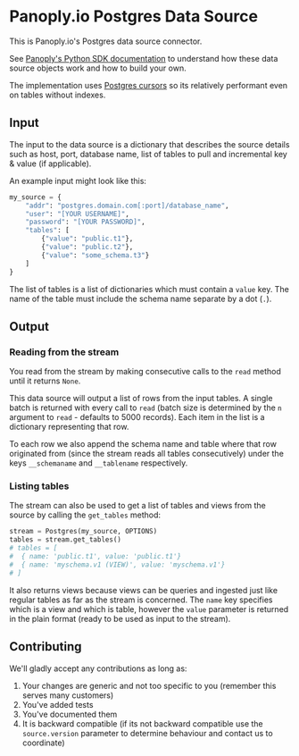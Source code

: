 # Panoply.io Postgres Data Source

This is Panoply.io's Postgres data source connector.

See [Panoply's Python SDK documentation](https://github.com/panoplyio/panoply-python-sdk) to understand how these data source objects work and how to build your own.

The implementation uses [Postgres cursors](https://www.postgresql.org/docs/9.2/static/plpgsql-cursors.html) so its relatively performant even on tables without indexes.

## Input
The input to the data source is a dictionary that describes the source details such as host, port, database name, list of tables to pull and incremental key & value (if applicable).

An example input might look like this:
```python
my_source = {
    "addr": "postgres.domain.com[:port]/database_name",
    "user": "[YOUR USERNAME]",
    "password": "[YOUR PASSWORD]",
    "tables": [
        {"value": "public.t1"},
        {"value": "public.t2"},
        {"value": "some_schema.t3"}
    ]
}
```

The list of tables is a list of dictionaries which must contain a `value` key.
The name of the table must include the schema name separate by a dot (`.`).

## Output
### Reading from the stream
You read from the stream by making consecutive calls to the `read` method until it returns `None`.

This data source will output a list of rows from the input tables. A single batch is returned with every call to `read` (batch size is determined by the `n` argument to `read` - defaults to 5000 records).
Each item in the list is a dictionary representing that row.

To each row we also append the schema name and table where that row originated from (since the stream reads all tables consecutively) under the keys `__schemaname` and `__tablename` respectively.


### Listing tables
The stream can also be used to get a list of tables and views from the source by calling the `get_tables` method:

```python
stream = Postgres(my_source, OPTIONS)
tables = stream.get_tables()
# tables = [
#  { name: 'public.t1', value: 'public.t1'}
#  { name: 'myschema.v1 (VIEW)', value: 'myschema.v1'}
# ]
```
It also returns views because views can be queries and ingested just like regular tables as far as the stream is concerned.
The `name` key specifies which is a view and which is table, however the `value` parameter is returned in the plain format (ready to be used as input to the stream).


## Contributing
We'll gladly accept any contributions as long as:
1. Your changes are generic and not too specific to you (remember this serves many customers)
1. You've added tests
1. You've documented them
1. It is backward compatible (if its not backward compatible use the `source.version` parameter to determine behaviour and contact us to coordinate)
